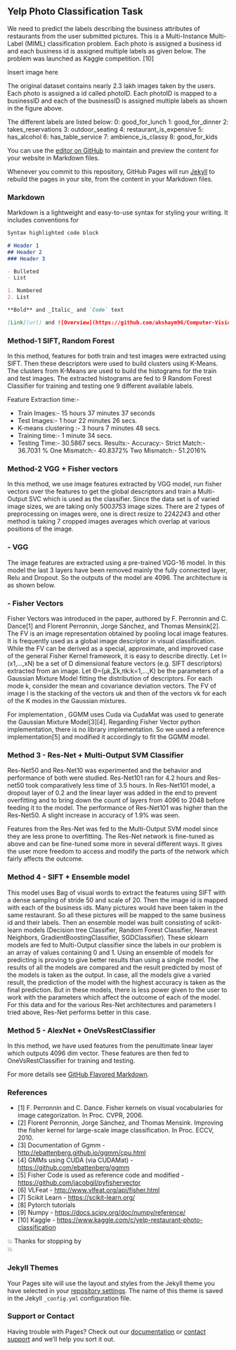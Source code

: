 ## Yelp Photo Classification Task

We need to predict the labels describing the business attributes of restaurants from the user submitted pictures. This is a Multi-Instance Multi-Label (MIML) classification problem. Each photo is assigned a business id and each business id is assigned multiple labels as given below.
The problem was launched as Kaggle competition. [10]

Insert image here

The original dataset contains nearly 2.3 lakh images taken by the users. Each photo is assigned a id called photoID. Each photoID is mapped to a businessID and each of the businessID is assigned multiple labels as shown in the figure above.

The different labels are listed below:
0: good_for_lunch
1: good_for_dinner
2: takes_reservations
3: outdoor_seating
4: restaurant_is_expensive
5: has_alcohol
6: has_table_service
7: ambience_is_classy
8: good_for_kids 



You can use the [editor on GitHub](https://github.com/akshaym96/Computer-Vision-Project/edit/master/README.md) to maintain and preview the content for your website in Markdown files.

Whenever you commit to this repository, GitHub Pages will run [Jekyll](https://jekyllrb.com/) to rebuild the pages in your site, from the content in your Markdown files.

### Markdown

Markdown is a lightweight and easy-to-use syntax for styling your writing. It includes conventions for

```markdown
Syntax highlighted code block

# Header 1
## Header 2
### Header 3

- Bulleted
- List

1. Numbered
2. List

**Bold** and _Italic_ and `Code` text

[Link](url) and ![Overview](https://github.com/akshaym96/Computer-Vision-Project/blob/master/overview.png)
```


### Method-1 SIFT, Random Forest


In this method, features for both train and test images were extracted using SIFT. Then these descriptors were used to build clusters using K-Means. The clusters from K-Means are used to build the histograms for the train and test images. The extracted histograms are fed to 9 Random Forest Classifier for training and testing one 9 different available labels.

Feature Extraction time:-
- Train Images:-   15 hours 37 minutes 37 seconds
- Test Images:-     1 hour 22 minutes 26 secs.
- K-means clustering :-  3 hours  7 minutes 48 secs.
- Training time:-  1 minute 34 secs.
- Testing Time:-  30.5867 secs.
Results:- 
Accuracy:-
Strict Match:-  36.7031 %
One Mismatch:-  40.8372%
Two Mismatch:-  51.2016%

### Method-2  VGG + Fisher vectors

In this method, we use image features extracted by VGG model, run fisher vectors over the features to get the global descriptors and train a Multi-Output SVC which is used as the classifier. Since the data set is of varied image sizes, we are taking only 500*375*3 image sizes. There are 2 types of preprocessing on images were, one is direct resize to 224*224*3 and other method is taking 7 cropped images averages which overlap at various positions of the image.

### - VGG

The image features are extracted using a pre-trained VGG-16 model. In this model the last 3 layers have been removed mainly the fully connected layer, Relu and Dropout. So the outputs of the model are 4096. The architecture is as shown below.


### - Fisher Vectors

Fisher Vectors was introduced in the paper, authored by F. Perronnin and C. Dance[1] and Florent Perronnin, Jorge Sánchez, and Thomas Mensink[2]. The FV is an image representation obtained by pooling local image features. It is frequently used as a global image descriptor in visual classification.
While the FV can be derived as a special, approximate, and improved case of the general Fisher Kernel framework, it is easy to describe directly. Let I=(x1,…,xN) be a set of D dimensional feature vectors (e.g. SIFT descriptors) extracted from an image. Let Θ=(μk,Σk,πk:k=1,…,K) be the parameters of a Gaussian Mixture Model fitting the distribution of descriptors. For each mode k, consider the mean and covariance deviation vectors. The FV of image I is the stacking of the vectors uk and then of the vectors vk for each of the K modes in the Gaussian mixtures.


For implementation , GGMM uses Cuda via CudaMat was used to generate the Gaussian Mixture Model[3][4].
Regarding Fisher Vector python implementation, there is no library implementation. So we used a reference implementation[5]  and modified it accordingly to fit the GGMM model.


### Method 3 - Res-Net + Multi-Output SVM Classifier

Res-Net50 and Res-Net10 was experimented and the behavior and performance of both were studied. Res-Net101 ran for 4.2 hours and Res-net50 took comparatively less time of 3.5 hours. In Res-Net101 model, a dropout layer of 0.2 and the linear layer was added in the end to prevent overfitting and to bring down the count of layers from 4096 to 2048 before feeding it to the model. The performance of Res-Net101 was higher than the Res-Net50. A slight increase in accuracy of 1.9% was seen. 

Features from the Res-Net was fed to the Multi-Output SVM model since they are less prone to overfitting. The Res-Net network is fine-tuned as above and can be fine-tuned some more in several different ways. It gives the user more freedom to access and modify the parts of the network which fairly affects the outcome. 


### Method 4 - SIFT + Ensemble model

This model uses Bag of visual words to extract the features using SIFT with a dense sampling of stride 50 and scale of 20. Then the image id is mapped with each of the business ids. Many pictures would have been taken in the same restaurant. So all these pictures will be mapped to the same business id and their labels. Then an ensemble model was built consisting of scikit-learn models (Decision tree Classifier, Random Forest Classifier, Nearest Neighbors, GradientBoostingClassifier, SGDClassifier). These sklearn models are fed to Multi-Output classifier since the labels in our problem is an array of values containing 0 and 1. Using an ensemble of models for predicting is proving to give better results than using a single model. The results of all the models are compared and the result predicted by most of the models is taken as the output. In case, all the models give a varied result, the prediction of the model with the highest accuracy is taken as the final prediction. But in these models, there is less power given to the user to work with the parameters which affect the outcome of each of the model. For this data and for the various Res-Net architectures and parameters I tried above, Res-Net performs better in this case.


### Method 5 - AlexNet + OneVsRestClassifier

In this method, we have used features from the penultimate linear layer which outputs 4096 dim vector.  These features are then fed to OneVsRestClassifier for training and testing. 

For more details see [GitHub Flavored Markdown](https://guides.github.com/features/mastering-markdown/).

### References

- [1] F. Perronnin and C. Dance. Fisher kernels on visual vocabularies for image categorization. In Proc. CVPR, 2006.
- [2] Florent Perronnin, Jorge Sánchez, and Thomas Mensink. Improving the fisher kernel for large-scale image classification. In Proc. ECCV, 2010.
- [3] Documentation of Ggmm - http://ebattenberg.github.io/ggmm/cpu.html
- [4] GMMs using CUDA (via CUDAMat) - https://github.com/ebattenberg/ggmm
- [5] Fisher Code is used as reference code and modified - https://github.com/jacobgil/pyfishervector
- [6] VLFeat - http://www.vlfeat.org/api/fisher.html
- [7] Scikit Learn - https://scikit-learn.org/
- [8] Pytorch tutorials
- [9] Numpy - https://docs.scipy.org/doc/numpy/reference/
- [10] Kaggle - https://www.kaggle.com/c/yelp-restaurant-photo-classification

:boom: 
Thanks for stopping by   
:boom:


### Jekyll Themes

Your Pages site will use the layout and styles from the Jekyll theme you have selected in your [repository settings](https://github.com/akshaym96/Computer-Vision-Project/settings). The name of this theme is saved in the Jekyll `_config.yml` configuration file.

### Support or Contact

Having trouble with Pages? Check out our [documentation](https://help.github.com/categories/github-pages-basics/) or [contact support](https://github.com/contact) and we’ll help you sort it out.

